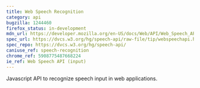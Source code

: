 ```yaml
---
title: Web Speech Recognition
category: api
bugzilla: 1244460
firefox_status: in-development
mdn_url: https://developer.mozilla.org/en-US/docs/Web/API/Web_Speech_API#Speech_recognition
spec_url: https://dvcs.w3.org/hg/speech-api/raw-file/tip/webspeechapi.html
spec_repo: https://dvcs.w3.org/hg/speech-api/
caniuse_ref: speech-recognition
chrome_ref: 5908775487668224
ie_ref: Web Speech API (input)
---
```


Javascript API to recognize speech input in web applications.
